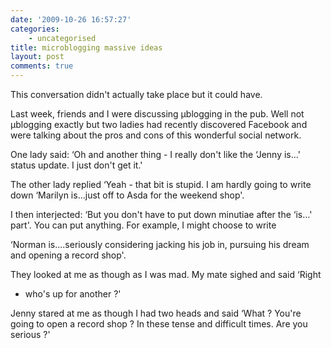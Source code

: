 ```yaml
---
date: '2009-10-26 16:57:27'
categories:
    - uncategorised
title: microblogging massive ideas
layout: post
comments: true
---
```

This conversation didn't actually take place but it could have.

Last week, friends and I were discussing µblogging in the pub. Well not
µblogging exactly but two ladies had recently discovered Facebook and
were talking about the pros and cons of this wonderful social network.

One lady said: ‘Oh and another thing - I really don't like the ‘Jenny
is…' status update. I just don't get it.'

The other lady replied ‘Yeah - that bit is stupid. I am hardly going to
write down ‘Marilyn is…just off to Asda for the weekend shop'.

I then interjected: ‘But you don't have to put down minutiae after the
‘is…' part'. You can put anything. For example, I might choose to write

‘Norman is….seriously considering jacking his job in, pursuing his dream
and opening a record shop'.

They looked at me as though as I was mad. My mate sighed and said ‘Right
- who's up for another ?'

Jenny stared at me as though I had two heads and said ‘What ? You're
going to open a record shop ? In these tense and difficult times. Are
you serious ?'
